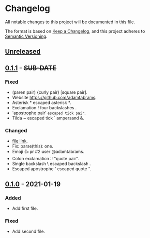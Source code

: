 # Changelog
All notable changes to this project will be documented in this file.

The format is based on [Keep a Changelog](https://keepachangelog.com/en/1.0.0/),
and this project adheres to [Semantic Versioning](https://semver.org/spec/v2.0.0.html).

## [Unreleased]

## [0.1.1] - ~~SUB-DATE~~
### Fixed
- (paren pair) {curly pair} [square pair].
- Website https://github.com/adamtabrams.
- Asterisk * escaped asterisk \*.
- Exclamation ! four backslashes \.
- 'apostrophe pair' `escaped tick pair`.
- Tilda ~ escaped tick ` ampersand &.

### Changed
- [file link](./run-test).
- Fix: parse(this): one.
- Emoji :+1: pr #2 user @adamtabrams.
- Colon exclamation :! "quote pair".
- Single backslash \ escaped backslash \.
- Escaped apostrophe \' escaped quote ".

## [0.1.0] - 2021-01-19
### Added
- Add first file.

### Fixed
- Add second file.

[Unreleased]: https://github.com/adamtabrams/change/compare/0.1.1...HEAD
[0.1.1]: https://github.com/adamtabrams/change/compare/0.1.0...0.1.1
[0.1.0]: https://github.com/adamtabrams/change/releases/tag/0.1.0
